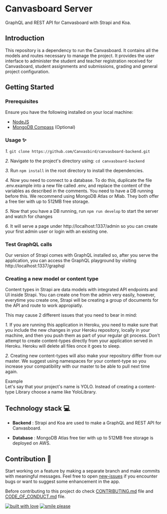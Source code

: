 # Canvasboard Server

GraphQL and REST API for Canvasboard with Strapi and Koa.

## Introduction

This repository is a dependency to run the Canvasboard. It contains all the models and routes necessary to manage the project.
It provides the user interface to administer the student and teacher registration received for Canvasboard, student assignments and submissions, grading and general project configuration.

## Getting Started

### Prerequisites

Ensure you have the following installed on your local machine:

- [NodeJS](https://nodejs.org/en/download/)
- [MongoDB Compass](https://www.mongodb.com/download-center/compass) (Optional)

### Usage ✨

_1._ `git clone https://github.com/Canvasbird/canvasboard-backend.git`

_2._ Navigate to the project's directory using: `cd canvasboard-backend`

_3._ Run `npm install` in the root directory to install the dependencies.

_4._ Now you need to connect to a database. To do this, duplicate the file .env.example into a new file called .env, and replace the content of the variables as described in the comments. You need to have a DB running before this. We recommend using MongoDB Atlas or Mlab. They both offer a free tier with up to 512MB free storage.

_5._ Now that you have a DB running, run `npm run develop` to start the server and watch for changes

_6._ It will serve a page under http://localhost:1337/admin so you can create your first admin user or login with an existing one.

### Test GraphQL calls

Our version of Strapi comes with GraphQL installed so, after you serve the application, you can access the GraphQL playground by visiting
http://localhost:1337/graphql

### Creating a new model or content type

Content types in Strapi are data models with integrated API endpoints and UI inside Strapi. You can create one from the admin very easily, however, everytime you create one, Strapi will be creating a group of documents for the API and route to work appropiatly.

This may cause 2 different issues that you need to bear in mind:

_1._ If you are running this application in Heroku, you need to make sure that you include the new changes in your Heroku repository, locally in your machine, and then you push them as part of your regular git process.
Don't attempt to create content-types directly from your application served in Heroku. Heroku will delete all files once it goes to sleep.

_2._ Creating new content-types will also make your repository differ from our master. We suggest using namespaces for your content-type so you increase your compatibility with our master to be able to pull next time again. 

Example  
Let's say that your project's name is YOLO. Instead of creating a content-type Library choose a name like YoloLibrary.

## Technology stack 💻

- **Backend** : Strapi and Koa are used to make a GraphQL and REST API for Canvasboard.

- **Database** : MongoDB Atlas free tier with up to 512MB free storage is deployed on AWS.

## Contribution 🤝

Start working on a feature by making a separate branch and make commits with meaningful messages. Feel free to open [new-issues](https://github.com/Canvasbird/canvasboard-backend/issues/new) if you encounter bugs or want to suggest some enhancement in the app.

Before contributing to this project do check [CONTRIBUTING.md](./CONTRIBUTING.md) file and [CODE_OF_CONDUCT.md](./CODE_OF_CONDUCT.md) file.

[![built with love](https://forthebadge.com/images/badges/built-with-love.svg)](https://github.com/sharmaaditya570191/) [![smile please](https://forthebadge.com/images/badges/makes-people-smile.svg)](https://github.com/sharmaaditya570191/)

